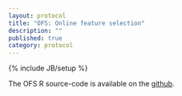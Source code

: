 ```yaml
---
layout: protocol
title: "OFS: Online feature selection"
description: ""
published: true
category: protocol
---
```

{% include JB/setup %}


The OFS R source-code is available on the [github].

[github]: https://github.com/debsin/OFS
